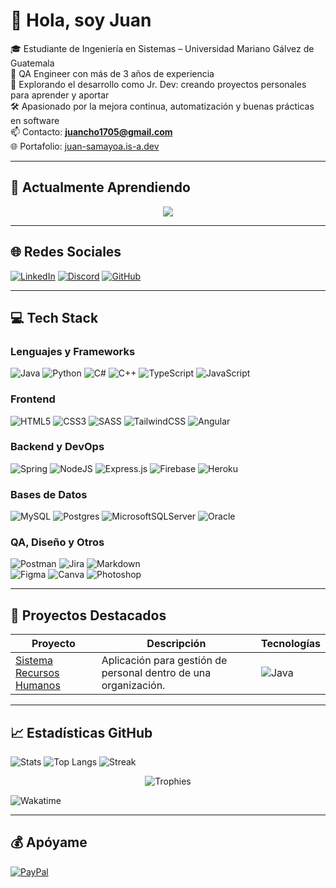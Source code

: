 # 👋 Hola, soy Juan

🎓 Estudiante de Ingeniería en Sistemas – Universidad Mariano Gálvez de Guatemala  
🧪 QA Engineer con más de 3 años de experiencia  
🚀 Explorando el desarrollo como Jr. Dev: creando proyectos personales para aprender y aportar  
🛠️ Apasionado por la mejora continua, automatización y buenas prácticas en software  
📫 Contacto: **juancho1705@gmail.com**  
🌐 Portafolio: [juan-samayoa.is-a.dev](https://juan-samayoa.is-a.dev)

---

## 🚀 Actualmente Aprendiendo
<p align="center">
  <a href="https://skillicons.dev">
    <img src="https://skillicons.dev/icons?i=astro,python,gcp" />
  </a>
</p>

---

## 🌐 Redes Sociales
[![LinkedIn](https://skillicons.dev/icons?i=linkedin)](https://www.linkedin.com/in/juansamayoa/)
[![Discord](https://skillicons.dev/icons?i=discord)](https://discordapp.com/users/rocketxz_)
[![GitHub](https://skillicons.dev/icons?i=github)](https://github.com/JuanSamayoa)

---

## 💻 Tech Stack
### Lenguajes y Frameworks
![Java](https://img.shields.io/badge/java-%23ED8B00.svg?style=for-the-badge&logo=java&logoColor=white) 
![Python](https://img.shields.io/badge/python-3670A0?style=for-the-badge&logo=python&logoColor=ffdd54) 
![C#](https://img.shields.io/badge/c%23-%23239120.svg?style=for-the-badge&logo=c-sharp&logoColor=white) 
![C++](https://img.shields.io/badge/c++-%2300599C.svg?style=for-the-badge&logo=c%2B%2B&logoColor=white) 
![TypeScript](https://img.shields.io/badge/typescript-%23007ACC.svg?style=for-the-badge&logo=typescript&logoColor=white) 
![JavaScript](https://img.shields.io/badge/javascript-%23323330.svg?style=for-the-badge&logo=javascript&logoColor=%23F7DF1E)

### Frontend
![HTML5](https://img.shields.io/badge/html5-%23E34F26.svg?style=for-the-badge&logo=html5&logoColor=white) 
![CSS3](https://img.shields.io/badge/css3-%231572B6.svg?style=for-the-badge&logo=css3&logoColor=white) 
![SASS](https://img.shields.io/badge/SASS-hotpink.svg?style=for-the-badge&logo=SASS&logoColor=white) 
![TailwindCSS](https://img.shields.io/badge/tailwindcss-%2338B2AC.svg?style=for-the-badge&logo=tailwind-css&logoColor=white) 
![Angular](https://img.shields.io/badge/angular-%23DD0031.svg?style=for-the-badge&logo=angular&logoColor=white)

### Backend y DevOps
![Spring](https://img.shields.io/badge/spring-%236DB33F.svg?style=for-the-badge&logo=spring&logoColor=white)
![NodeJS](https://img.shields.io/badge/node.js-6DA55F?style=for-the-badge&logo=node.js&logoColor=white)
![Express.js](https://img.shields.io/badge/express.js-%23404d59.svg?style=for-the-badge&logo=express&logoColor=%2361DAFB)
![Firebase](https://img.shields.io/badge/firebase-%23039BE5.svg?style=for-the-badge&logo=firebase)
![Heroku](https://img.shields.io/badge/heroku-%23430098.svg?style=for-the-badge&logo=heroku&logoColor=white)

### Bases de Datos
![MySQL](https://img.shields.io/badge/mysql-%2300f.svg?style=for-the-badge&logo=mysql&logoColor=white) 
![Postgres](https://img.shields.io/badge/postgres-%23316192.svg?style=for-the-badge&logo=postgresql&logoColor=white) 
![MicrosoftSQLServer](https://img.shields.io/badge/Microsoft%20SQL%20Sever-CC2927?style=for-the-badge&logo=microsoft%20sql%20server&logoColor=white)
![Oracle](https://img.shields.io/badge/Oracle-F80000?style=for-the-badge&logo=oracle&logoColor=white)

### QA, Diseño y Otros
![Postman](https://img.shields.io/badge/Postman-FF6C37?style=for-the-badge&logo=postman&logoColor=white)
![Jira](https://img.shields.io/badge/jira-%230A0FFF.svg?style=for-the-badge&logo=jira&logoColor=white) 
![Markdown](https://img.shields.io/badge/markdown-%23000000.svg?style=for-the-badge&logo=markdown&logoColor=white)  
![Figma](https://img.shields.io/badge/figma-%23F24E1E.svg?style=for-the-badge&logo=figma&logoColor=white) 
![Canva](https://img.shields.io/badge/Canva-%2300C4CC.svg?style=for-the-badge&logo=Canva&logoColor=white) 
![Photoshop](https://img.shields.io/badge/adobephotoshop-%2331A8FF.svg?style=for-the-badge&logo=adobephotoshop&logoColor=white)

---

## 🧩 Proyectos Destacados
| Proyecto | Descripción | Tecnologías |
|----------|-------------|-------------|
| [Sistema Recursos Humanos](https://github.com/JuanSamayoa/SistemaRecursosHumanos) | Aplicación para gestión de personal dentro de una organización. | ![Java](https://skillicons.dev/icons?i=java) |

---

## 📈 Estadísticas GitHub
![Stats](https://github-readme-stats.vercel.app/api?username=JuanSamayoa&theme=blueberry&show_icons=true&hide_border=false&count_private=true)
![Top Langs](https://github-readme-stats.vercel.app/api/top-langs/?username=JuanSamayoa&theme=blueberry&layout=compact&hide_border=false)
![Streak](https://github-readme-streak-stats.herokuapp.com/?user=JuanSamayoa&theme=blueberry&hide_border=false)

<p align="center">
  <img src="https://github-profile-trophy.vercel.app/?username=juansamayoa&column=5" alt="Trophies"/>
</p>
  
![Wakatime](https://github-readme-stats.hackclub.dev/api/wakatime?username=4318&api_domain=hackatime.hackclub.com&&custom_title=Hackatime+Stats&layout=compact&cache_seconds=0&langs_count=8&theme=neon)

---

## 💰 Apóyame
[![PayPal](https://img.shields.io/badge/PayPal-00457C?style=for-the-badge&logo=paypal&logoColor=white)](https://paypal.me/JSamayoa73)
